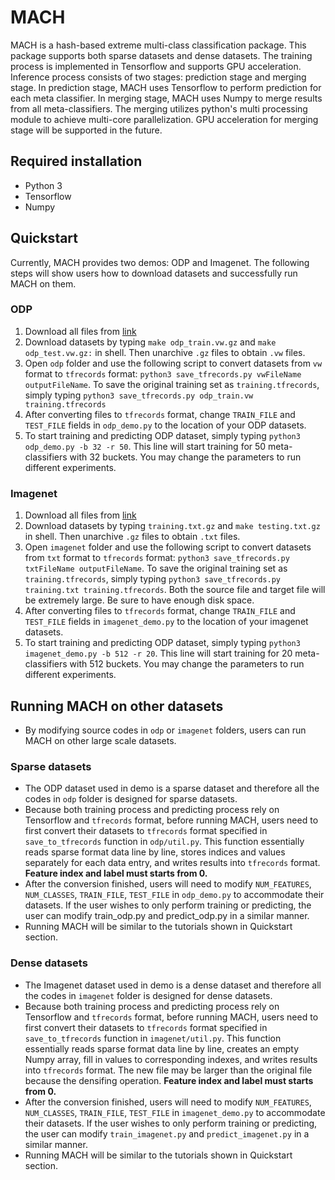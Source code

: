 # MACH
MACH is a hash-based extreme multi-class classification package.  This package supports both sparse datasets and dense datasets. The training process is implemented in Tensorflow and supports GPU acceleration. Inference process consists of two stages: prediction stage and merging stage. In prediction stage, MACH uses Tensorflow to perform prediction for each meta classifier. In merging stage, MACH uses Numpy to merge results from all meta-classifiers. The merging utilizes python's multi processing module to achieve multi-core parallelization. GPU acceleration for merging stage will be supported in the future.

## Required installation
* Python 3
* Tensorflow
* Numpy

## Quickstart
Currently, MACH provides two demos: ODP and Imagenet. The following steps will show users how to download datasets and successfully run MACH on them.
### ODP
1. Download all files from [link](https://github.com/JohnLangford/vowpal_wabbit/tree/master/demo/recall_tree/odp)
2. Download datasets by typing `make odp_train.vw.gz` and `make odp_test.vw.gz:` in shell. Then unarchive `.gz` files to obtain `.vw` files.
4. Open `odp` folder and use the following script to convert datasets from `vw` format to `tfrecords` format: `python3 save_tfrecords.py vwFileName outputFileName`. To save the original training set as `training.tfrecords`, simply typing `python3 save_tfrecords.py odp_train.vw training.tfrecords`
5. After converting files to `tfrecords` format, change `TRAIN_FILE` and `TEST_FILE` fields in `odp_demo.py` to the location of your ODP datasets.
6. To start training and predicting ODP dataset, simply typing `python3 odp_demo.py -b 32 -r 50`. This line will start training for 50 meta-classifiers with 32 buckets. You may change the parameters to run different experiments.
### Imagenet
1. Download all files from [link](https://github.com/JohnLangford/vowpal_wabbit/tree/master/demo/recall_tree/imagenet)
2. Download datasets by typing `training.txt.gz` and `make testing.txt.gz` in shell. Then unarchive `.gz` files to obtain `.txt` files.
3. Open `imagenet` folder and use the following script to convert datasets from `txt` format to `tfrecords` format: `python3 save_tfrecords.py txtFileName outputFileName`.  To save the original training set as `training.tfrecords`, simply typing `python3 save_tfrecords.py training.txt training.tfrecords`. Both the source file and target file will be extremely large. Be sure to have enough disk space.
4. After converting files to `tfrecords` format, change `TRAIN_FILE` and `TEST_FILE` fields in `imagenet_demo.py` to the location of your imagenet datasets.
6. To start training and predicting ODP dataset, simply typing `python3 imagenet_demo.py -b 512 -r 20`. This line will start training for 20 meta-classifiers with 512 buckets. You may change the parameters to run different experiments.

##  Running MACH on other datasets
* By modifying source codes in `odp` or `imagenet` folders, users can run MACH on other large scale datasets.
### Sparse datasets
* The ODP dataset used in demo is a sparse dataset and therefore all the codes in `odp` folder is designed for sparse datasets.
* Because both training process and predicting process rely on Tensorflow and `tfrecords` format, before running MACH, users need to first convert their datasets to `tfrecords` format specified in `save_to_tfrecords` function in `odp/util.py`. This function essentially reads sparse format data line by line, stores indices and values separately for each data entry, and writes results into `tfrecords` format. **Feature index and label must starts from 0.**
* After the conversion finished, users will need to modify `NUM_FEATURES`, `NUM_CLASSES`, `TRAIN_FILE`, `TEST_FILE` in `odp_demo.py` to accommodate their datasets. If the user wishes to only perform training or predicting, the user can modify train_odp.py and predict_odp.py in a similar manner.
* Running MACH will be similar to the tutorials shown in Quickstart section.
### Dense datasets
* The Imagenet dataset used in demo is a dense dataset and therefore all the codes in `imagenet` folder is designed for dense datasets.
* Because both training process and predicting process rely on Tensorflow and `tfrecords` format, before running MACH, users need to first convert their datasets to `tfrecords` format specified in `save_to_tfrecords` function in `imagenet/util.py`. This function essentially reads sparse format data line by line, creates an empty Numpy array, fill in values to corresponding indexes, and writes results into `tfrecords` format. The new file may be larger than the original file because the densifing operation. **Feature index and label must starts from 0.**
* After the conversion finished, users will need to modify `NUM_FEATURES`, `NUM_CLASSES`, `TRAIN_FILE`, `TEST_FILE` in `imagenet_demo.py` to accommodate their datasets. If the user wishes to only perform training or predicting, the user can modify `train_imagenet.py` and `predict_imagenet.py` in a similar manner.
* Running MACH will be similar to the tutorials shown in Quickstart section.
